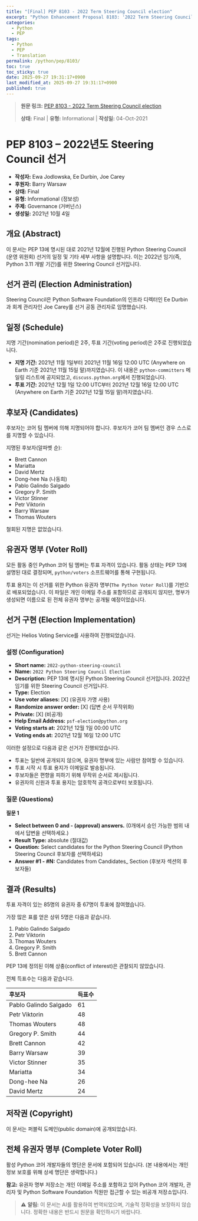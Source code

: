```yaml
---
title: "[Final] PEP 8103 - 2022 Term Steering Council election"
excerpt: "Python Enhancement Proposal 8103: '2022 Term Steering Council election'에 대한 한국어 번역입니다."
categories:
  - Python
  - PEP
tags:
  - Python
  - PEP
  - Translation
permalink: /python/pep/8103/
toc: true
toc_sticky: true
date: 2025-09-27 19:31:17+0900
last_modified_at: 2025-09-27 19:31:17+0900
published: true
---
```

> **원문 링크:** [PEP 8103 - 2022 Term Steering Council election](https://peps.python.org/pep-8103/)
>
> **상태:** Final | **유형:** Informational | **작성일:** 04-Oct-2021

# PEP 8103 – 2022년도 Steering Council 선거

*   **작성자:** Ewa Jodlowska, Ee Durbin, Joe Carey
*   **후원자:** Barry Warsaw
*   **상태:** Final
*   **유형:** Informational (정보성)
*   **주제:** Governance (거버넌스)
*   **생성일:** 2021년 10월 4일

## 개요 (Abstract)

이 문서는 PEP 13에 명시된 대로 2021년 12월에 진행된 Python Steering Council (운영 위원회) 선거의 일정 및 기타 세부 사항을 설명합니다. 이는 2022년 임기(즉, Python 3.11 개발 기간)를 위한 Steering Council 선거입니다.

## 선거 관리 (Election Administration)

Steering Council은 Python Software Foundation의 인프라 디렉터인 Ee Durbin과 회계 관리자인 Joe Carey를 선거 공동 관리자로 임명했습니다.

## 일정 (Schedule)

지명 기간(nomination period)은 2주, 투표 기간(voting period)은 2주로 진행되었습니다.

*   **지명 기간:** 2021년 11월 1일부터 2021년 11월 16일 12:00 UTC (Anywhere on Earth 기준 2021년 11월 15일 말)까지였습니다. 이 내용은 `python-committers` 메일링 리스트에 공지되었고, `discuss.python.org`에서 진행되었습니다.
*   **투표 기간:** 2021년 12월 1일 12:00 UTC부터 2021년 12월 16일 12:00 UTC (Anywhere on Earth 기준 2021년 12월 15일 말)까지였습니다.

## 후보자 (Candidates)

후보자는 코어 팀 멤버에 의해 지명되어야 합니다. 후보자가 코어 팀 멤버인 경우 스스로를 지명할 수 있습니다.

지명된 후보자(알파벳 순):
*   Brett Cannon
*   Mariatta
*   David Mertz
*   Dong-hee Na (나동희)
*   Pablo Galindo Salgado
*   Gregory P. Smith
*   Victor Stinner
*   Petr Viktorin
*   Barry Warsaw
*   Thomas Wouters

철회된 지명은 없었습니다.

## 유권자 명부 (Voter Roll)

모든 활동 중인 Python 코어 팀 멤버는 투표 자격이 있습니다. 활동 상태는 PEP 13에 설명된 대로 결정되며, `python/voters` 소프트웨어를 통해 구현됩니다.

투표 용지는 이 선거를 위한 Python 유권자 명부(`The Python Voter Roll`)를 기반으로 배포되었습니다.
이 파일은 개인 이메일 주소를 포함하므로 공개되지 않지만, 명부가 생성되면 이름으로 된 전체 유권자 명부는 공개될 예정이었습니다.

## 선거 구현 (Election Implementation)

선거는 Helios Voting Service를 사용하여 진행되었습니다.

### 설정 (Configuration)

*   **Short name:** `2022-python-steering-council`
*   **Name:** `2022 Python Steering Council Election`
*   **Description:** PEP 13에 명시된 Python Steering Council 선거입니다. 2022년 임기를 위한 Steering Council 선거입니다.
*   **Type:** Election
*   **Use voter aliases:** [X] (유권자 가명 사용)
*   **Randomize answer order:** [X] (답변 순서 무작위화)
*   **Private:** [X] (비공개)
*   **Help Email Address:** `psf-election@python.org`
*   **Voting starts at:** 2021년 12월 1일 00:00 UTC
*   **Voting ends at:** 2021년 12월 16일 12:00 UTC

이러한 설정으로 다음과 같은 선거가 진행되었습니다.
*   투표는 일반에 공개되지 않으며, 유권자 명부에 있는 사람만 참여할 수 있습니다.
*   투표 시작 시 투표 용지가 이메일로 발송됩니다.
*   후보자들은 편향을 피하기 위해 무작위 순서로 제시됩니다.
*   유권자의 신원과 투표 용지는 암호학적 공격으로부터 보호됩니다.

### 질문 (Questions)

**질문 1**
*   **Select between 0 and - (approval) answers.** (0개에서 승인 가능한 범위 내에서 답변을 선택하세요.)
*   **Result Type:** absolute (절대값)
*   **Question:** Select candidates for the Python Steering Council (Python Steering Council 후보자를 선택하세요)
*   **Answer #1 - #N:** Candidates from Candidates_ Section (후보자 섹션의 후보자들)

## 결과 (Results)

투표 자격이 있는 85명의 유권자 중 67명이 투표에 참여했습니다.

가장 많은 표를 얻은 상위 5명은 다음과 같습니다.
1.  Pablo Galindo Salgado
2.  Petr Viktorin
3.  Thomas Wouters
4.  Gregory P. Smith
5.  Brett Cannon

PEP 13에 정의된 이해 상충(conflict of interest)은 관찰되지 않았습니다.

전체 득표수는 다음과 같습니다.

| 후보자              | 득표수 |
| :------------------ | :----- |
| Pablo Galindo Salgado | 61     |
| Petr Viktorin       | 48     |
| Thomas Wouters      | 48     |
| Gregory P. Smith    | 44     |
| Brett Cannon        | 42     |
| Barry Warsaw        | 39     |
| Victor Stinner      | 35     |
| Mariatta            | 34     |
| Dong-hee Na         | 26     |
| David Mertz         | 24     |

## 저작권 (Copyright)

이 문서는 퍼블릭 도메인(public domain)에 공개되었습니다.

## 전체 유권자 명부 (Complete Voter Roll)

활성 Python 코어 개발자들의 명단은 문서에 포함되어 있습니다. (본 내용에서는 개인 정보 보호를 위해 상세 명단은 생략합니다.)

**참고:** 유권자 명부 저장소는 개인 이메일 주소를 포함하고 있어 Python 코어 개발자, 관리자 및 Python Software Foundation 직원만 접근할 수 있는 비공개 저장소입니다.

> ⚠️ **알림:** 이 문서는 AI를 활용하여 번역되었으며, 기술적 정확성을 보장하지 않습니다. 정확한 내용은 반드시 원문을 확인하시기 바랍니다.